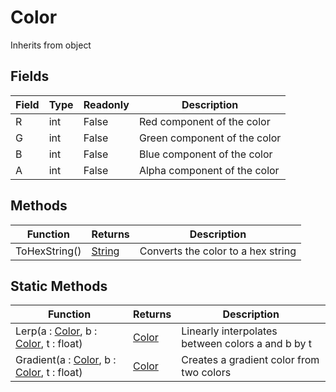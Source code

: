 # Color
Inherits from object
## Fields
|Field|Type|Readonly|Description|
|---|---|---|---|
|R|int|False|Red component of the color|
|G|int|False|Green component of the color|
|B|int|False|Blue component of the color|
|A|int|False|Alpha component of the color|
## Methods
|Function|Returns|Description|
|---|---|---|
|ToHexString()|[String](../static/String.md)|Converts the color to a hex string|
## Static Methods
|Function|Returns|Description|
|---|---|---|
|Lerp(a : [Color](../objects/Color.md), b : [Color](../objects/Color.md), t : float)|[Color](../objects/Color.md)|Linearly interpolates between colors a and b by t|
|Gradient(a : [Color](../objects/Color.md), b : [Color](../objects/Color.md), t : float)|[Color](../objects/Color.md)|Creates a gradient color from two colors|
